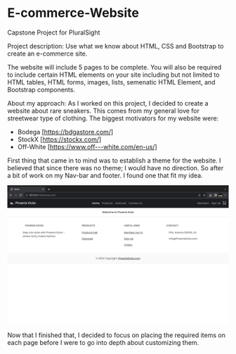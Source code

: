 # E-commerce-Website
Capstone Project for PluralSight

Project description: 
Use what we know about HTML, CSS and Bootstrap to create an e-commerce site. 

The website will include 5 pages to be complete. You will also be required to include certain HTML elements on your site including but not limited to HTML tables, HTML forms, images, lists, semenatic HTML Element, and Bootstrap components. 


About my approach:
As I worked on this project, I decided to create a website about rare sneakers. This comes from my general love for streetwear type of clothing. The biggest motivators for my website were:
* Bodega [https://bdgastore.com/]
* StockX [https://stockx.com/]
* Off-White [https://www.off---white.com/en-us/]

First thing that came in to mind was to establish a theme for the website. I believed that since there was no theme; I would have no direction. So after a bit of work on my Nav-bar and footer.  I found one that fit my idea. 

![Nav + Footer ](images/readme.file/Nav%20+%20Footer%20.jpg)


Now that I finished that, I decided to focus on placing the required items on each page before I were to go into depth about customizing them.
